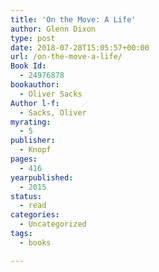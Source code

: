 ```yaml
---
title: 'On the Move: A Life'
author: Glenn Dixon
type: post
date: 2018-07-28T15:05:57+00:00
url: /on-the-move-a-life/
Book Id:
  - 24976878
bookauthor:
  - Oliver Sacks
Author l-f:
  - Sacks, Oliver
myrating:
  - 5
publisher:
  - Knopf
pages:
  - 416
yearpublished:
  - 2015
status:
  - read
categories:
  - Uncategorized
tags:
  - books

---
```

